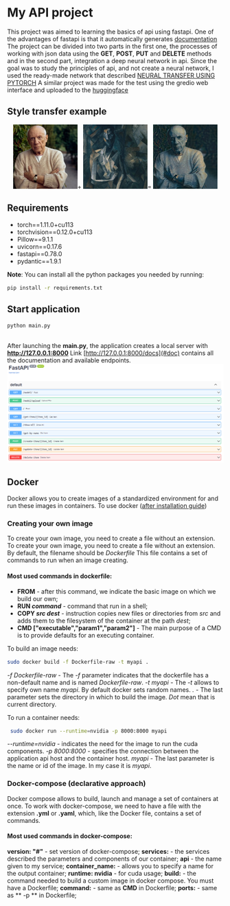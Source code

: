 # My API project 

This project was aimed to learning the basics of api using fastapi. One of the advantages of fastapi is that it automatically generates [documentation](#doc) 
The project can be divided into two parts in the first one, the processes of working with json data using the **GET**, **POST**, **PUT** and **DELETE** methods and in the second part, integration a deep neural network in api.
Since the goal was to study the principles of api, and not create a neural network, I used the ready-made network that described [NEURAL TRANSFER USING PYTORCH](https://pytorch.org/tutorials/advanced/neural_style_tutorial.html#neural-transfer-using-pytorch)
A similar project was made for the test using the gredio web interface and uploaded to the [huggingface](https://huggingface.co/spaces/MaksMaib/PetGradioStyleTransf)

## Style transfer example
<p align="center">
<img src = "readme-imgs/picasso-old.jpg" width=150 height=150>+
<img src = "readme-imgs/picasso.jpg" width=150 height=150>=
<img src = "readme-imgs/transfered.png" width=150 height=150>
</p>


## Requirements 
* torch==1.11.0+cu113
* torchvision==0.12.0+cu113
* Pillow==9.1.1
* uvicorn==0.17.6
* fastapi==0.78.0
* pydantic==1.9.1

**Note**:
You can install all the python packages you needed by running:
```bash
pip install -r requirements.txt
```


## Start application
```bash
python main.py
```


##
After launching the **main.py**, the application creates a local server with **http://127.0.0.1:8000**  Link [http://127.0.0.1:8000/docs](#doc) contains all the documentation and available endpoints.
<a id = 'doc'> </a>
![1](readme-imgs/Capture.PNG)

## Docker 

Docker allows you to create images of a standardized environment for and run these images in containers.
To use docker ([after installation guide](https://docs.nvidia.com/datacenter/cloud-native/container-toolkit/install-guide.html))

### Creating your own image
To create your own image, you need to create a file without an extension. To create your own image, you need to create a 
file without an extension. By default, the filename should be *Dockerfile*
This file contains a set of commands to run when an image creating.
#### Most used commands in dockerfile:
* **FROM** - after this command, we indicate the basic image on which we build our own;
* **RUN _command_** - command that run in a shell;
* **COPY _src dest_** - instruction copies new files or directories from _src_ and adds them to the filesystem of the container at the path _dest_;
* **CMD ["executable","param1","param2"]** - The main purpose of a CMD is to provide defaults for an executing container.

To build an image needs:
```bash
sudo docker build -f Dockerfile-raw -t myapi .
```
_-f Dockerfile-raw_ - The _-f_ parameter indicates that the dockerfile has a non-default name and is named _Dockerfile-raw_.
_-t myapi_ - The _-t_ allows  to specify own name _myapi_. By default docker sets random names.
_._ - The last parameter sets the directory in which to build the image. _Dot_ mean that is current directory.

To run a container needs:
```bash
 sudo docker run --runtime=nvidia -p 8000:8000 myapi
```
_--runtime=nvidia_ - indicates the need for the image to run the cuda components.
_-p 8000:8000_ - specifies the connection between the application api host and the container host.
_myapi_ - The last parameter is the name or id of the image. In my case it is _myapi_.

### Docker-compose (declarative approach) 
Docker сompose allows to build, launch and manage a set of containers at once.
To work with docker-compose, we need to have a file with the extension **.yml** or **.yaml**, which, like the Docker file, contains a set of commands.

#### Most used commands in docker-compose:
**version: "#"** - set version of docker-compose;
**services:** - the services described the parameters and components of our container;
**api** - the name given to my service;
**container_name:** - allows you to specify a name for the output container;
**runtime: nvidia** - for cuda usage;
**build:** - the command needed to build a custom image in docker compose. You must have a Dockerfile;
**command:** - same as **CMD** in Dockerfile;
**ports:** - same as ** -p ** in Dockerfile;
